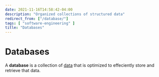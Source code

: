 ```yaml
---
date: 2021-11-16T14:58:42-04:00
description: "Organized collections of structured data"
redirect_from: ["/database/"]
tags: [ "software-engineering" ]
title: "Databases"
---
```


# Databases

A **database** is a collection of [data](data.md) that is optimized to effeciently store and retrieve that data.
